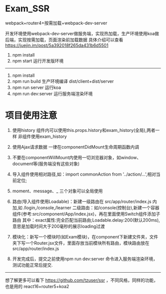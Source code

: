 # Exam_SSR
webpack+router4+按需加载+webpack-dev-server

开发环境使用webpack-dev-server做服务端，实现热加载，生产环境使用koa做后端，实现按需加载，页面渲染前加载数据
具体介绍可以查看 https://juejin.im/post/5a392018f265da431b6d5501

1. npm install
2. npm start 运行开发版环境


-------------------------------------------------

1. npm install
2. npm run build 生产环境编译 dist/client+dist/server
3. npm run server 运行koa
4. npm run dev:server 运行服务端渲染环境

# 项目使用注意
1. 使用history
    组件内可以使用this.props.history和exam_history(全局),两者一样
    非组件使用exam_history

2. 使用Ajax请求数据
    一律在componentDidMount生命周期函数内调

3. 不要在componentWillMount内使用一切浏览器对象，如window、document等(服务端没有这些对象)

4. 导入组件使用相对路径,如：import commonAction from '../action/...',相对当前定位;

5. moment、message、_ 三个对象可以全局使用

6. 路由(导入组件使用Loadable)：新建一级路由在 src/app/router/index.js 内加,如 /login,/console,/learner
   二级路由：如/console(控制台),新建一个容器组件(参考:src/component/App/index.jsx)，再在里面使用Switch组件添加子路由
   其中：exact属性:完全匹配当前路由;Loadable.delay:200(默认200ms),意思是加载时间大于200毫秒的展示loading过渡

7. 模块化：新写一个模块时(如Exam模块)，在component下新建文件夹，文件夹下写一个Router.jsx文件，里面存放当前模块所有路由，模块路由放在        src/app/router/index.js

8. 开发完成后，提交之前使用npm run dev:server 命令进入服务端渲染环境，测试功能正常后提交.



-------------------------------------------------
想了解更多可以看下 https://github.com/tzuser/ssr ，不同风格，同样的功能，也是用的 react16+router5+koa2
